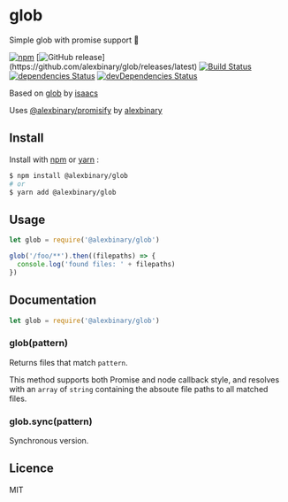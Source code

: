 # glob

Simple glob with promise support 🎉

[![npm](https://img.shields.io/npm/v/@alexbinary/glob.svg)](https://www.npmjs.com/package/@alexbinary/glob)
[![GitHub release](https://img.shields.io/github/release/alexbinary/glob.svg?label="github")](https://github.com/alexbinary/glob/releases/latest)
[![Build Status](https://travis-ci.org/alexbinary/glob.svg)](https://travis-ci.org/alexbinary/glob)
[![dependencies Status](https://david-dm.org/alexbinary/glob/status.svg)](https://david-dm.org/alexbinary/glob)
[![devDependencies Status](https://david-dm.org/alexbinary/glob/dev-status.svg)](https://david-dm.org/alexbinary/glob?type=dev)

Based on [glob](https://www.npmjs.com/package/glob) by [isaacs](https://www.npmjs.com/~isaacs)

Uses [@alexbinary/promisify](https://www.npmjs.com/package/@alexbinary/promisify) by [alexbinary](https://www.npmjs.com/~alexbinary)

## Install

Install with [npm](https://www.npmjs.com) or [yarn](https://yarnpkg.com) :

```bash
$ npm install @alexbinary/glob
# or
$ yarn add @alexbinary/glob
```

## Usage

```javascript
let glob = require('@alexbinary/glob')

glob('/foo/**').then((filepaths) => {
  console.log('found files: ' + filepaths)
})
```

## Documentation

```javascript
let glob = require('@alexbinary/glob')
```

### glob(pattern)

Returns files that match `pattern`.

This method supports both Promise and node callback style, and resolves with an `array` of `string` containing the absoute file paths to all matched files.

### glob.sync(pattern)

Synchronous version.

## Licence

MIT
